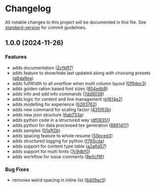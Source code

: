 # Changelog

All notable changes to this project will be documented in this file. See [standard-version](https://github.com/conventional-changelog/standard-version) for commit guidelines.

## 1.0.0 (2024-11-26)


### Features

* adds documentation ([2cfbff7](https://github.com/ragarwalll/rahul-resume/commits/2cfbff7c90e0bdb641b922cea00faf8d7811ae75))
* adds feature to show/hide last updated along with choosing presets ([a8da9ea](https://github.com/ragarwalll/rahul-resume/commits/a8da9eab8e255f2ed740d062112f0b687dc91b51))
* adds fullWidth to all overflow when multi column layout ([0f9dec3](https://github.com/ragarwalll/rahul-resume/commits/0f9dec398f497f741d941409ad60d0a8939309c9))
* adds golden ration based font sizes ([854edb8](https://github.com/ragarwalll/rahul-resume/commits/854edb8140fc14dd38edaeb00001bf511dc864b9))
* adds info and add info commands ([7dd9039](https://github.com/ragarwalll/rahul-resume/commits/7dd9039b468be9e007b949dca5a9a7ddb186bb9d))
* adds logic for content and line management ([e1814e2](https://github.com/ragarwalll/rahul-resume/commits/e1814e2bad0f91727b9908909bef68d775fd11e1))
* adds modelling for experience ([6263762](https://github.com/ragarwalll/rahul-resume/commits/6263762a18d61b6c37dcb4c7f0fade5e67df64c3))
* adds new command for scaling factor ([435f63b](https://github.com/ragarwalll/rahul-resume/commits/435f63bfc905ffebb385d4bac80b31aeddd1baeb))
* adds new json structure ([6ab733a](https://github.com/ragarwalll/rahul-resume/commits/6ab733a5e6d8e80d6cb0ffae6ade4e713ec2a469))
* adds python code in a structured way ([df08351](https://github.com/ragarwalll/rahul-resume/commits/df083518df86f0b2f9f18a00bcdf20485ff06307))
* adds python for data processed tex generation ([8861417](https://github.com/ragarwalll/rahul-resume/commits/8861417369313fa6e49bcd664d993cfe34738d73))
* adds samples ([01a1f2b](https://github.com/ragarwalll/rahul-resume/commits/01a1f2b47083d4c6dd951585300cb6d2f6a3edfd))
* adds spacing feature to whole resume ([55bced3](https://github.com/ragarwalll/rahul-resume/commits/55bced301c6e15823b8e3402c846782d7843772f))
* adds structured logging for python ([f765cda](https://github.com/ragarwalll/rahul-resume/commits/f765cdabef1169abd7d7abf5662cefd4400b8ca2))
* adds support for content type table ([a2a6d57](https://github.com/ragarwalll/rahul-resume/commits/a2a6d57309817aedfd8da5c66dcbdfadfb593027))
* adds support for multi fonts ([7c9dbf0](https://github.com/ragarwalll/rahul-resume/commits/7c9dbf0dfb1dae48196471ca9a9706670568127d))
* adds workflow for issue comments ([8e0cf9f](https://github.com/ragarwalll/rahul-resume/commits/8e0cf9fed37e84ba70d60f36cede34798710145b))


### Bug Fixes

* removes weird spacing in inline list ([6d09ac5](https://github.com/ragarwalll/rahul-resume/commits/6d09ac58d5d784380efaa7841bd3d2b000ae5883))
